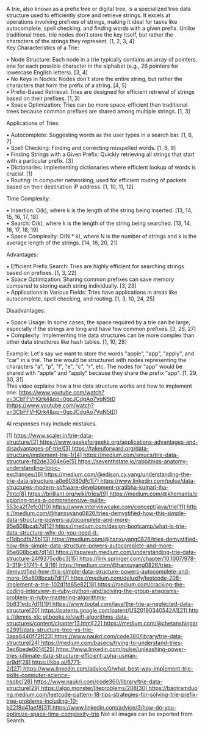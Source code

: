 A trie, also known as a prefix tree or digital tree, is a specialized tree data structure used to efficiently store and retrieve strings. It excels at operations involving prefixes of strings, making it ideal for tasks like autocomplete, spell checking, and finding words with a given prefix. Unlike traditional trees, trie nodes don't store the key itself, but rather the characters of the strings they represent. [1, 2, 3, 4]  
Key Characteristics of a Trie: 

• Node Structure: Each node in a trie typically contains an array of pointers, one for each possible character in the alphabet (e.g., 26 pointers for lowercase English letters). [3, 4]  
• No Keys in Nodes: Nodes don't store the entire string, but rather the characters that form the prefix of a string. [4, 5]  
• Prefix-Based Retrieval: Tries are designed for efficient retrieval of strings based on their prefixes. [1, 3]  
• Space Optimization: Tries can be more space-efficient than traditional trees because common prefixes are shared among multiple strings. [1, 3]  

Applications of Tries: 

• Autocomplete: Suggesting words as the user types in a search bar. [1, 6, 7]  
• Spell Checking: Finding and correcting misspelled words. [1, 8, 9]  
• Finding Strings with a Given Prefix: Quickly retrieving all strings that start with a particular prefix. [3]  
• Dictionaries: Implementing dictionaries where efficient lookup of words is crucial. [1]  
• Routing: In computer networking, used for efficient routing of packets based on their destination IP address. [1, 10, 11, 12]  

Time Complexity: 

• Insertion: O(k), where k is the length of the string being inserted. [13, 14, 15, 16, 17, 18]  
• Search: O(k), where k is the length of the string being searched. [13, 14, 16, 17, 18, 19]  
• Space Complexity: O(N * k), where N is the number of strings and k is the average length of the strings. [14, 18, 20, 21]  

Advantages: 

• Efficient Prefix Search: Tries are highly efficient for searching strings based on prefixes. [1, 3, 22]  
• Space Optimization: Sharing common prefixes can save memory compared to storing each string individually. [3, 23]  
• Applications in Various Fields: Tries have applications in areas like autocomplete, spell checking, and routing. [1, 3, 10, 24, 25]  

Disadvantages: 

• Space Usage: In some cases, the space required by a trie can be large, especially if the strings are long and have few common prefixes. [3, 26, 27]  
• Complexity: Implementing trie data structures can be more complex than other data structures like hash tables. [1, 10, 28]  

Example: 
Let's say we want to store the words "apple", "app", "apply", and "car" in a trie. The trie would be structured with nodes representing the characters "a", "p", "l", "e", "c", "r", etc. The nodes for "app" would be shared with "apple" and "apply" because they share the prefix "app". [1, 29, 30, 31]  
This video explains how a trie data structure works and how to implement one: https://www.youtube.com/watch?v=3CbFFVHQrk4&pp=0gcJCdgAo7VqN5tD (https://www.youtube.com/watch?v=3CbFFVHQrk4&pp=0gcJCdgAo7VqN5tD) 

AI responses may include mistakes.

[1] https://www.scaler.in/trie-data-structure/[2] https://www.geeksforgeeks.org/applications-advantages-and-disadvantages-of-trie/[3] https://takeuforward.org/data-structure/implement-trie-1/[4] https://medium.com/smucs/trie-data-structure-fd2de3304e6e[5] https://seventhstate.io/rabbitmqs-anatomy-understanding-topic-exchanges/[6] https://medium.com/@edison.cy.yang/understanding-the-trie-data-structure-a0e60380dfc1[7] https://www.linkedin.com/pulse/data-structures-modern-software-development-pratibha-kumari-jha-7tntc[8] https://brilliant.org/wiki/tries/[9] https://medium.com/@khemanta/exploring-tries-a-comprehensive-guide-553ca2f7efc0[10] https://www.interviewcake.com/concept/java/trie[11] https://medium.com/@hanxuyang0826/tries-demystified-how-this-simple-data-structure-powers-autocomplete-and-more-95e608bcab7d[12] https://medium.com/design-bootcamp/what-is-trie-data-structure-why-do-you-need-it-c11dbcdfa75b[13] https://medium.com/@hanxuyang0826/tries-demystified-how-this-simple-data-structure-powers-autocomplete-and-more-95e608bcab7d[14] https://itsparesh.medium.com/understanding-trie-data-structure-24f9375cdbc3[15] https://link.springer.com/chapter/10.1007/978-3-319-51741-4_9[16] https://medium.com/@hanxuyang0826/tries-demystified-how-this-simple-data-structure-powers-autocomplete-and-more-95e608bcab7d[17] https://medium.com/deluxify/leetcode-208-implement-a-trie-102d1fd65e82[18] https://medium.com/cracking-the-coding-interview-in-ruby-python-and/solving-the-group-anagrams-problem-in-ruby-mastering-algorithms-0b831edc7d11[19] https://www.toptal.com/java/the-trie-a-neglected-data-structure[20] https://patents.google.com/patent/US20190340542A1[21] https://dennis-xlc.gitbooks.io/swift-algorithms-data-structures/content/chapter13.html[22] https://medium.com/@chetanshingare2991/data-structure-tree-vs-trie-3aaa8440f72f[23] https://www.naukri.com/code360/library/trie-data-structure[24] https://medium.com/basecs/trying-to-understand-tries-3ec6bede0014[25] https://www.linkedin.com/pulse/unleashing-power-tries-ultimate-data-structure-efficient-zoha-usman-or9df[26] https://kba.ai/6771-2/[27] https://www.linkedin.com/advice/0/what-best-way-implement-trie-skills-computer-science-nsqbc[28] https://www.naukri.com/code360/library/trie-data-structure[29] https://algo.monster/liteproblems/208[30] https://baotramduong.medium.com/leetcode-pattern-18-tips-strategies-for-solving-trie-prefix-tree-problems-including-10-b22f8d41aef8[31] https://www.linkedin.com/advice/3/how-do-you-optimize-space-time-complexity-trie
Not all images can be exported from Search.

